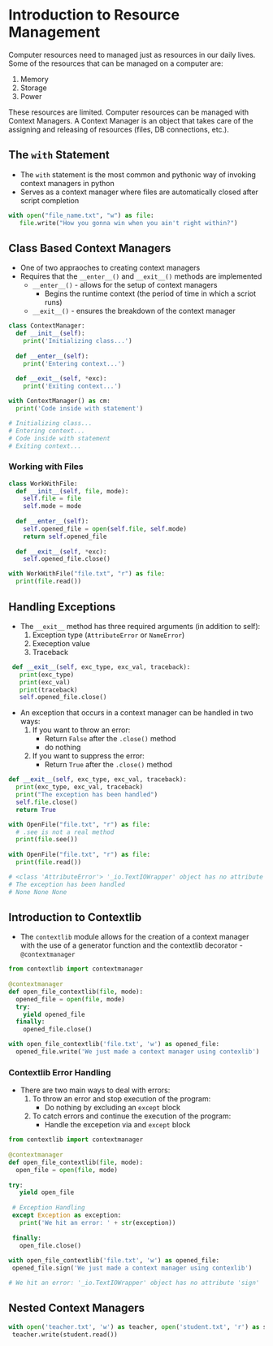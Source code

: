 # Introduction to Resource Management

Computer resources need to managed just as resources in our daily lives. Some of the resources that can be managed on a computer are:

1. Memory
1. Storage
1. Power

These resources are limited. Computer resources can be managed with Context Managers. A Context Manager is an object that takes care of the assigning and releasing of resources (files, DB connections, etc.).

## The `with` Statement

- The `with` statement is the most common and pythonic way of invoking context managers in python
- Serves as a context manager where files are automatically closed after script completion

```py
with open("file_name.txt", "w") as file:
   file.write("How you gonna win when you ain't right within?")
```

## Class Based Context Managers

- One of two appraoches to creating context managers
- Requires that the `__enter__()` and `__exit__()` methods are implemented
    - `__enter__()` - allows for the setup of context managers
        - Begins the runtime context (the period of time in which a scriot runs)
    - `__exit__()` - ensures the breakdown of the context manager
    
```py
class ContextManager:
  def __init__(self):
    print('Initializing class...')
 
  def __enter__(self):
    print('Entering context...')
 
  def __exit__(self, *exc):
    print('Exiting context...')

with ContextManager() as cm:
  print('Code inside with statement')

# Initializing class...
# Entering context...
# Code inside with statement
# Exiting context...
```

### Working with Files

```py
class WorkWithFile:
  def __init__(self, file, mode):
    self.file = file
    self.mode = mode
 
  def __enter__(self):
    self.opened_file = open(self.file, self.mode)
    return self.opened_file
 
  def __exit__(self, *exc):
    self.opened_file.close()

with WorkWithFile("file.txt", "r") as file:
  print(file.read())
```

## Handling Exceptions

- The `__exit__` method has three required arguments (in addition to self):
  1. Exception type (`AttributeError` or `NameError`)
  1. Exeception value
  1. Traceback

```py
 def __exit__(self, exc_type, exc_val, traceback):
   print(exc_type)
   print(exc_val)
   print(traceback)
   self.opened_file.close()
```
- An exception that occurs in a context manager can be handled in two ways:
  1. If you want to throw an error:
      - Return `False` after the `.close()` method
      - do nothing
  1. If you want to suppress the error:
      - Return `True` after the `.close()` method
  
```py
def __exit__(self, exc_type, exc_val, traceback):
  print(exc_type, exc_val, traceback)
  print("The exception has been handled")
  self.file.close()
  return True

with OpenFile("file.txt", "r") as file:
  # .see is not a real method
  print(file.see())
 
with OpenFile("file.txt", "r") as file:
  print(file.read())

# <class 'AttributeError'> '_io.TextIOWrapper' object has no attribute 'see' <traceback object at 0x7fedf822d180>
# The exception has been handled
# None None None
```

## Introduction to Contextlib

- The `contextlib` module allows for the creation of a context manager with the use of a generator function and the contextlib decorator - `@contextmanager`

```py
from contextlib import contextmanager
 
@contextmanager
def open_file_contextlib(file, mode):
  opened_file = open(file, mode)
  try:
    yield opened_file
  finally:
    opened_file.close()

with open_file_contextlib('file.txt', 'w') as opened_file:
  opened_file.write('We just made a context manager using contexlib')
```

### Contextlib Error Handling

- There are two main ways to deal with errors:
  1. To throw an error and stop execution of the program:
      - Do nothing by excluding an `except` block
  1. To catch errors and continue the execution of the program:
      - Handle the excepetion via and `except` block

```py
from contextlib import contextmanager
 
@contextmanager
def open_file_contextlib(file, mode):
  open_file = open(file, mode)
 
try:
   yield open_file
 
 # Exception Handling
 except Exception as exception:
   print('We hit an error: ' + str(exception))
 
 finally:
   open_file.close()
 
with open_file_contextlib('file.txt', 'w') as opened_file:
 opened_file.sign('We just made a context manager using contexlib')

# We hit an error: '_io.TextIOWrapper' object has no attribute 'sign'
```

## Nested Context Managers

```py
with open('teacher.txt', 'w') as teacher, open('student.txt', 'r') as student:
 teacher.write(student.read())
```